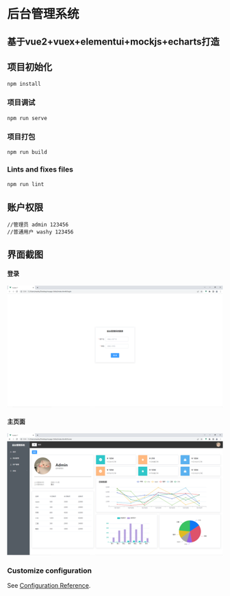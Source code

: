 # 后台管理系统

## 基于vue2+vuex+elementui+mockjs+echarts打造

## 项目初始化
```
npm install
```

### 项目调试
```
npm run serve
```

### 项目打包
```
npm run build
```

### Lints and fixes files
```
npm run lint
```

## 账户权限
```
//管理员 admin 123456
//普通用户 washy 123456
```

## 界面截图

####  登录
![login.png](images/login.png)

#### 主页面
![home.png](images/home.png)

### Customize configuration
See [Configuration Reference](https://cli.vuejs.org/config/).
